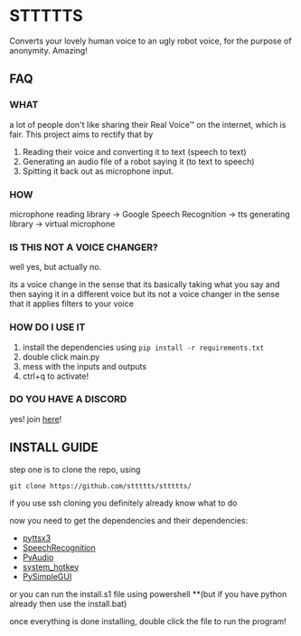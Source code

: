 
# STTTTTS

Converts your lovely human voice to an ugly robot voice, for the purpose of anonymity. Amazing!

## FAQ

### WHAT

a lot of people don't like sharing their Real Voice™ on the internet, which is fair. This project aims to rectify that by
1. Reading their voice and converting it to text (speech to text)
2. Generating an audio file of a robot saying it (to text to speech)
3. Spitting it back out as microphone input.

### HOW

microphone reading library -> Google Speech Recognition -> tts generating library -> virtual microphone

### IS THIS NOT A VOICE CHANGER?

well yes, but actually no.

its a voice change in the sense that its basically taking what you say and then saying it in a different voice but its not a voice changer in the sense that it applies filters to your voice

### HOW DO I USE IT

1. install the dependencies using `pip install -r requirements.txt`
2. double click main.py
3. mess with the inputs and outputs
3. ctrl+q to activate!

### DO YOU HAVE A DISCORD

yes! join [here](https://discord.gg/4Ru6SRasJB)!

## INSTALL GUIDE
step one is to clone the repo, using

```git clone https://github.com/sttttts/sttttts/```

if you use ssh cloning you definitely already know what to do

now you need to get the dependencies and their dependencies:
- [pyttsx3](https://pypi.org/project/pyttsx3/)
- [SpeechRecognition](https://pypi.org/project/SpeechRecognition/)
- [PyAudio](https://pypi.org/project/PyAudio/)
- [system_hotkey](https://pypi.org/project/system_hotkey/)
- [PySimpleGUI](https://pypi.org/project/PySimpleGUI/)

or you can run the install.s1 file using powershell **(but if you have python already then use the install.bat)

once everything is done installing, double click the file to run the program!
